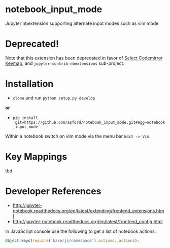 # notebook_input_mode
Jupyter nbextension supporting alternate input modes such as vim mode
# Deprecated!

Note that this extension has been deprecated in favor of [Select Codemirror Keymap](http://jupyter-contrib-nbextensions.readthedocs.io/en/latest/nbextensions/select_keymap/README.html), and `jupyter-contrib-nbextensions` sub-project.

# Installation

* `clone` and run `python setup.py develop` 

__or__

* `pip install 'git+https://github.com/asford/notebook_input_mode.git#egg=notebook_input_mode'`

Within a notebook switch on vim mode via the menu bar `Edit -> Vim`.

# Key Mappings
tbd

# Developer References
* http://jupyter-notebook.readthedocs.org/en/latest/extending/frontend_extensions.html
* http://jupyter-notebook.readthedocs.org/en/latest/frontend_config.html

In JavaScript console use the following to get a list of notebook actions:
```javascript
Object.keys(require('base/js/namespace').actions._actions);
```
